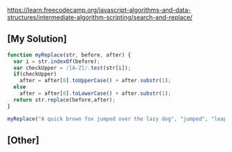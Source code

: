 https://learn.freecodecamp.org/javascript-algorithms-and-data-structures/intermediate-algorithm-scripting/search-and-replace/

## [My Solution]
```javascript
function myReplace(str, before, after) {
  var i = str.indexOf(before);
  var checkUpper = /[A-Z]/.test(str[i]);
  if(checkUpper)
    after = after[0].toUpperCase() + after.substr(1);
  else
    after = after[0].toLowerCase() + after.substr(1);
  return str.replace(before,after);
}

myReplace("A quick brown fox jumped over the lazy dog", "jumped", "leaped");
```

## [Other]

